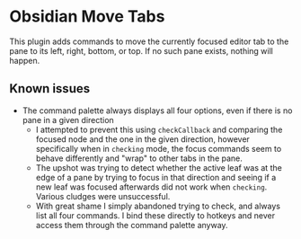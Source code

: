 # Obsidian Move Tabs

This plugin adds commands to move the currently focused editor tab to the pane to its left, right, bottom, or top. If no such pane exists, nothing will happen.

## Known issues

- The command palette always displays all four options, even if there is no pane in a given direction
  - I attempted to prevent this using `checkCallback` and comparing the focused node and the one in the given direction, however specifically when in `checking` mode, the focus commands seem to behave differently and "wrap" to other tabs in the pane.
  - The upshot was trying to detect whether the active leaf was at the edge of a pane by trying to focus in that direction and seeing if a new leaf was focused afterwards did not work when `checking`. Various cludges were unsuccessful.
  - With great shame I simply abandoned trying to check, and always list all four commands. I bind these directly to hotkeys and never access them through the command palette anyway.
